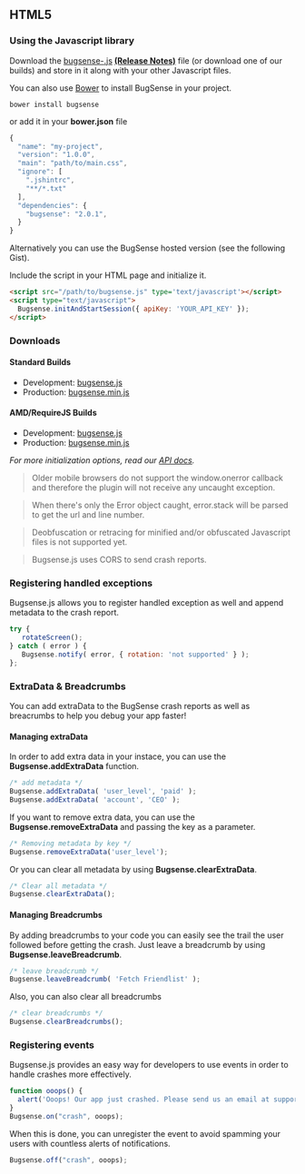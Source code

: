 ## HTML5

### Using the Javascript library

Download the <a href="">bugsense-<strong></strong>.js</a><strong> <a href="/releases/html5" id="releases">(Release Notes)</a></strong> file (or download one of our builds) and store in it along with your other Javascript files.

You can also use [Bower](http://bower.io/) to install BugSense in your project.

```
bower install bugsense
```

or add it in your **bower.json** file

```js
{
  "name": "my-project",
  "version": "1.0.0",
  "main": "path/to/main.css",
  "ignore": [
    ".jshintrc",
    "**/*.txt"
  ],
  "dependencies": {
    "bugsense": "2.0.1",
  }
}
```

Alternatively you can use the BugSense hosted version (see the following Gist).

Include the script in your HTML page and initialize it.

```html
<script src="/path/to/bugsense.js" type='text/javascript'></script>
<script type="text/javascript">
  Bugsense.initAndStartSession({ apiKey: 'YOUR_API_KEY' });
</script>
```

### Downloads

#### Standard Builds

* Development: [bugsense.js](/static/js/libs/2.0.1/bugsense.js)
* Production: [bugsense.min.js](/static/js/libs/2.0.1/bugsense.min.js)

#### AMD/RequireJS Builds

* Development: [bugsense.js](/static/js/libs/2.0.1/amd/bugsense.js)
* Production: [bugsense.min.js](/static/js/libs/2.0.1/amd/bugsense.min.js)

*For more initialization options, read our [API docs](https://github.com/bugsense/bugsense.js/blob/master/README.md).*

> Older mobile browsers do not support the window.onerror callback and therefore the plugin will not receive any uncaught exception.

> When there's only the Error object caught, error.stack will be parsed to get the url and line number.

> Deobfuscation or retracing for minified and/or obfuscated Javascript files is not supported yet.

> Bugsense.js uses CORS to send crash reports.

### Registering handled exceptions
Bugsense.js allows you to register handled exception as well and append metadata to the crash report.
```js
try {
   rotateScreen();
} catch ( error ) {
   Bugsense.notify( error, { rotation: 'not supported' } );
};
```

### ExtraData & Breadcrumbs
You can add extraData to the BugSense crash reports as well as breacrumbs to help you debug your app faster!

#### Managing extraData
In order to add extra data in your instace, you can use the **Bugsense.addExtraData** function.
```js
/* add metadata */
Bugsense.addExtraData( 'user_level', 'paid' );
Bugsense.addExtraData( 'account', 'CEO' );
```

If you want to remove extra data, you can use the **Bugsense.removeExtraData** and passing the key as a parameter.
```js
/* Removing metadata by key */
Bugsense.removeExtraData('user_level');
```

Or you can clear all metadata by using **Bugsense.clearExtraData**.
```js
/* Clear all metadata */
Bugsense.clearExtraData();
```

#### Managing Breadcrumbs
By adding breadcrumbs to your code you can easily see the trail the user followed before getting the crash. Just leave a breadcrumb by using **Bugsense.leaveBreadcrumb**.
```js
/* leave breadcrumb */
Bugsense.leaveBreadcrumb( 'Fetch Friendlist' );
```
Also, you can also clear all breadcrumbs
```js
/* clear breadcrumbs */
Bugsense.clearBreadcrumbs();
```

### Registering events
Bugsense.js provides an easy way for developers to use events in order to handle crashes more effectively.

```js
function ooops() {
  alert('Ooops! Our app just crashed. Please send us an email at support@example.com');
}
Bugsense.on("crash", ooops);
```
When this is done, you can unregister the event to avoid spamming your users with countless alerts of notifications.
```js
Bugsense.off("crash", ooops);
